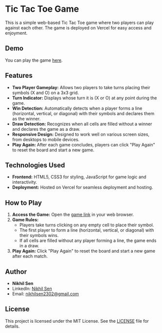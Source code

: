 # Tic Tac Toe Game

This is a simple web-based Tic Tac Toe game where two players can play against each other. The game is deployed on Vercel for easy access and enjoyment.

## Demo

You can play the game [here](https://tic-tac-toe-ten-orcin.vercel.app/).

## Features

- **Two Player Gameplay:** Allows two players to take turns placing their symbols (X and O) on a 3x3 grid.
- **Turn Indicator:** Displays whose turn it is (X or O) at any point during the game.
- **Win Detection:** Automatically detects when a player forms a line (horizontal, vertical, or diagonal) with their symbols and declares them as the winner.
- **Draw Detection:** Recognizes when all cells are filled without a winner and declares the game as a draw.
- **Responsive Design:** Designed to work well on various screen sizes, from desktops to mobile devices.
- **Play Again:** After each game concludes, players can click "Play Again" to reset the board and start a new game.

## Technologies Used

- **Frontend:** HTML5, CSS3 for styling, JavaScript for game logic and interactivity.
- **Deployment:** Hosted on Vercel for seamless deployment and hosting.

## How to Play

1. **Access the Game:** Open the [game link](https://tic-tac-toe-ten-orcin.vercel.app/) in your web browser.
2. **Game Rules:**
   - Players take turns clicking on any empty cell to place their symbol.
   - The first player to form a line (horizontal, vertical, or diagonal) with their symbols wins.
   - If all cells are filled without any player forming a line, the game ends in a draw.
3. **Play Again:** Click "Play Again" to reset the board and start a new game after each match.

## Author

- **Nikhil Sen**
- LinkedIn: [Nikhil Sen](https://linkedin.com/in/nikhilsen2302/)
- Email: [nikhilsen2302@gmail.com](mailto:nikhilsen2302@gmail.com)

## License

This project is licensed under the MIT License. See the [LICENSE](LICENSE) file for details.
